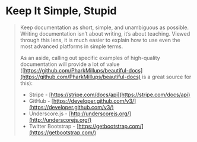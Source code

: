 # Keep It Simple, Stupid

> Keep documentation as short, simple, and unambiguous as possible. Writing documentation isn’t about writing, it’s about teaching. Viewed through this lens, it is much easier to explain how to use even the most advanced platforms in simple terms.
>
> As an aside, calling out specific examples of high-quality documentation will provide a lot of value \([https://github.com/PharkMillups/beautiful-docs](https://github.com/PharkMillups/beautiful-docs) is a great source for this\):
>
> * Stripe - [https://stripe.com/docs/api](https://stripe.com/docs/api)
> * GitHub - [https://developer.github.com/v3/](https://developer.github.com/v3/)
> * Underscore.js - [http://underscorejs.org/](http://underscorejs.org/)
> * Twitter Bootstrap - [https://getbootstrap.com/](https://getbootstrap.com/)



